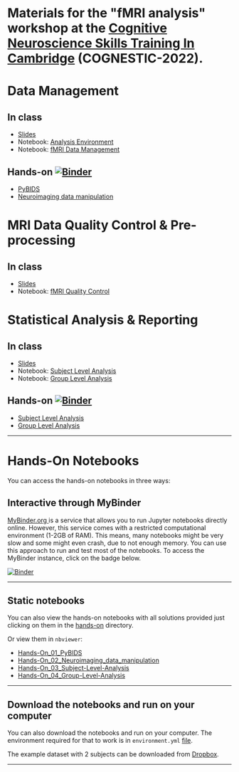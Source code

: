 # Materials for the **"fMRI analysis"** workshop at the [Cognitive Neuroscience Skills Training In Cambridge](https://www.mrc-cbu.cam.ac.uk/conferences/cognestic2022/) (COGNESTIC-2022). 


# Data Management

## In class

* [Slides](https://github.com/dcdace/COGNESTIC-fMRI/blob/master/class-materials/01_slides_data-management.pdf)
* Notebook: [Analysis Environment](https://nbviewer.org/github/dcdace/COGNESTIC-fMRI/blob/master/class-materials/01_nb_Analysis_Environment.ipynb)
* Notebook: [fMRI Data Management](https://nbviewer.org/github/dcdace/COGNESTIC-fMRI/blob/master/class-materials/02_nb_fMRI_Data_Management.ipynb)

## Hands-on [![Binder](https://mybinder.org/badge_logo.svg)](https://mybinder.org/v2/gh/dcdace/COGNESTIC-fMRI/3c365aa66f89ad79bbb8b4c267ef03adbf2d0506?urlpath=tree/hands-on)

* [PyBIDS](https://nbviewer.org/github/dcdace/COGNESTIC-fMRI/blob/master/hands-on/Hands-On_01_PyBIDS.ipynb)
* [Neuroimaging data manipulation](https://nbviewer.org/github/dcdace/COGNESTIC-fMRI/blob/master/hands-on/Hands-On_02_Neuroimaging_data_manipulation.ipynb)

# MRI Data Quality Control & Pre-processing

## In class
* [Slides](https://github.com/dcdace/COGNESTIC-fMRI/blob/master/class-materials/02_slides_QC-and-Preprocessing.pdf)
* Notebook: [fMRI Quality Control](https://nbviewer.org/github/dcdace/COGNESTIC-fMRI/blob/master/class-materials/03_nb_fMRI-Quality-Control.ipynb)

# Statistical Analysis & Reporting

## In class
* [Slides](https://github.com/dcdace/COGNESTIC-fMRI/blob/master/class-materials/03_slides_Statistical-Analysis.pdf)
* Notebook: [Subject Level Analysis](https://nbviewer.org/github/dcdace/COGNESTIC-fMRI/blob/master/class-materials/04_nb_Subject-Level-Analysis.ipynb)
* Notebook: [Group Level Analysis](https://nbviewer.org/github/dcdace/COGNESTIC-fMRI/blob/master/class-materials/05_nb_Group-Level-Analysis.ipynb)

## Hands-on [![Binder](https://mybinder.org/badge_logo.svg)](https://mybinder.org/v2/gh/dcdace/COGNESTIC-fMRI/3c365aa66f89ad79bbb8b4c267ef03adbf2d0506?urlpath=tree/hands-on)
* [Subject Level Analysis](https://nbviewer.org/github/dcdace/COGNESTIC-fMRI/blob/master/class-materials/04_nb_Subject-Level-Analysis.ipynb?flush_cache=true)
* [Group Level Analysis](https://nbviewer.org/github/dcdace/COGNESTIC-fMRI/blob/master/class-materials/05_nb_Group-Level-Analysis.ipynb?flush_cache=true)
___

# Hands-On Notebooks

You can access the hands-on notebooks in three ways:

## Interactive through MyBinder
[MyBinder.org ](https://mybinder.org)  is a service that allows you to run Jupyter notebooks directly online. However, this service comes with a restricted computational environment (1-2GB of RAM). This means, many notebooks might be very slow and some might even crash, due to not enough memory. You can use this approach to run and test most of the notebooks. To access the MyBinder instance, click on the badge below.

[![Binder](https://mybinder.org/badge_logo.svg)](https://mybinder.org/v2/gh/dcdace/COGNESTIC-fMRI/3c365aa66f89ad79bbb8b4c267ef03adbf2d0506?urlpath=tree/hands-on)
___
## Static notebooks
You can also view the hands-on notebooks with all solutions provided just clicking on them in the [hands-on](https://github.com/dcdace/COGNESTIC-fMRI/tree/master/hands-on) directory. 

Or view them in `nbviewer`:

* [Hands-On_01_PyBIDS](https://nbviewer.org/github/dcdace/COGNESTIC-fMRI/blob/master/hands-on/Hands-On_01_PyBIDS.ipynb)
* [Hands-On_02_Neuroimaging_data_manipulation](https://nbviewer.org/github/dcdace/COGNESTIC-fMRI/blob/master/hands-on/Hands-On_02_Neuroimaging_data_manipulation.ipynb)
* [Hands-On_03_Subject-Level-Analysis](https://nbviewer.org/github/dcdace/COGNESTIC-fMRI/blob/master/hands-on/Hands-On_03_Subject-Level-Analysis.ipynb)
* [Hands-On_04_Group-Level-Analysis](https://nbviewer.org/github/dcdace/COGNESTIC-fMRI/blob/master/hands-on/Hands-On_04_Group-Level-Analysis.ipynb)

___
## Download the notebooks and run on your computer
You can also download the notebooks and run on your computer. The environment required for that to work is in `environment.yml` [file](https://github.com/dcdace/COGNESTIC-fMRI/blob/master/environment.yml). 

The example dataset with 2 subjects can be downloaded from [Dropbox](https://dl.dropboxusercontent.com/s/q030cu844joczm6/FaceRecognition.zip).
___